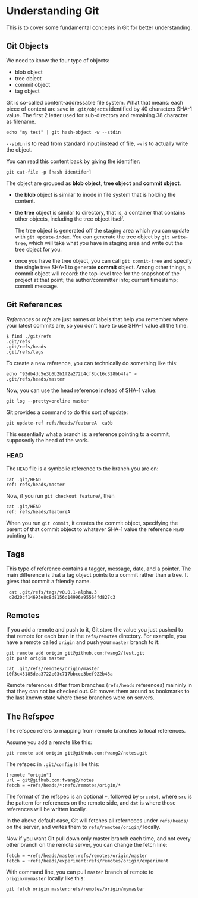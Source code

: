 # Understanding Git

This is to cover some fundamental concepts in Git for better understanding.

## Git Objects

We need to know the four type of objects:

 * blob object
 * tree object
 * commit object
 * tag object


Git is so-called content-addressable file system. What that means: each piece
of content are save in `.git/objects` identified by 40 characters SHA-1 value.
The first 2 letter used for sub-directory and remaining 38 character as
filename.

    echo "my test" | git hash-object -w --stdin

`--stdin` is to read from standard input instead of file, `-w` is to actually
write the object.

You can read this content back by giving the identifier:

    git cat-file -p [hash identifer]

The object are grouped as **blob object**, **tree object** and **commit
object**. 

- the **blob** object is similar to inode in file system that is holding the
  content.

- the **tree** object is similar to directory, that is, a container that
  contains other objects, including the tree object itself.

  The tree object is generated off the staging area which you can update with
  `git update-index`. You can generate the tree object by `git write-tree`,
  which will take what you have in staging area and write out the tree object
  for you.

- once you have the tree object, you can call `git commit-tree` and specify
  the single tree SHA-1 to generate **commit** object. Among other things, a
  commit object will record: the top-level tree for the snapshot of the
  project at that point; the author/committer info; current timestamp; commit
  message.



## Git References

*References* or *refs* are just names or labels that help you remember where
your latest commits are, so you don't have to use SHA-1 value all the time.

    $ find ./git/refs
    .git/refs
    .git/refs/heads
    .git/refs/tags

To create a new reference, you can technically do something like this:

    echo "93db4dc5e3b5b2b1f2a272b4cf8bc16c328bb4fa" > .git/refs/heads/master

Now, you can use the head reference instead of SHA-1 value:

    git log --pretty=oneline master

Git provides a command to do this sort of update:

    git update-ref refs/heads/featureA  ca0b

This essentially what a branch is: a reference pointing to a commit,
supposedly the head of the work.

### HEAD

The `HEAD` file is a symbolic reference to the branch you are on:

    cat .git/HEAD
    ref: refs/heads/master

Now, if you run `git checkout featureA`, then

    cat .git/HEAD
    ref: refs/heads/featureA

When you run `git commit`, it creates the commit object, specifying the parent
of that commit object to whatever SHA-1 value the reference `HEAD` pointing
to.

## Tags

This type of reference contains a tagger, message, date, and a pointer. The
main difference is that a tag object points to a commit rather than a tree. It
gives that commit a friendly name.

     cat .git/refs/tags/v0.0.1-alpha.3 
     d2d20cf14693e8c8d8156d14996a95564fd827c3

## Remotes

If you add a remote and push to it, Git store the value you just pushed to
that remote for each bran in the `refs/remotes` directory. For example, you
have a remote called `origin` and push your `master` branch to it:

    git remote add origin git@github.com:fwang2/test.git
    git push origin master

    cat .git/refs/remotes/origin/master
    10f3c45185dea3722e03c717bbcce3bef922b48a


Remote references differ from branches (`refs/heads` references) maininly in
that they can not be checked out. Git moves them around as bookmarks to the
last known state where those branches were on servers.


## The Refspec

The refspec refers to mapping from remote branches to local references.

Assume you add a remote like this:

    git remote add origin git@github.com:fwang2/notes.git
    
The refspec in `.git/config` is like this:

    [remote "origin"]
    url = git@github.com:fwang2/notes
    fetch = +refs/heads/*:refs/remotes/origin/*

The format of the refspec is an optional `+`, followed by `src:dst`, where
`src` is the pattern for references on the remote side, and `dst` is where
those references will be written locally. 

In the above default case, Git will fetches all referneces under `refs/heads/`
on the server, and writes them to `refs/remotes/origin/` locally. 

Now if you want Git pull down only master branch each time, and not every
other branch on the remote server, you can change the fetch line:

    fetch = +refs/heads/master:refs/remotes/origin/master
    fetch = +refs/heads/experiment:refs/remotes/origin/experiment

With command line, you can pull `master` branch of remote to `origin/mymaster`
locally like this:

    git fetch origin master:refs/remotes/origin/mymaster

